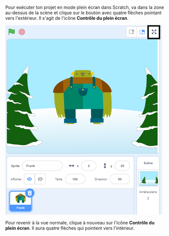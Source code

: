 Pour exécuter ton projet en mode plein écran dans Scratch, va dans la zone au-dessus de la scène et clique sur le bouton avec quatre flèches pointant vers l'extérieur. Il s'agit de l'icône **Contrôle du plein écran**.

![L'icône « Contrôle du plein écran » en surbrillance au-dessus de la scène, vers le coin droit.](images/fullscreen_frank.png)

Pour revenir à la vue normale, clique à nouveau sur l'icône **Contrôle du plein écran**. Il aura quatre flèches qui pointent vers l'intérieur.
